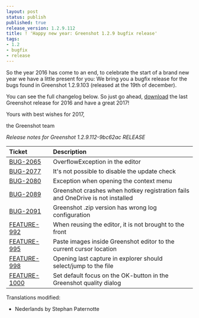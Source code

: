 ```yaml
---
layout: post
status: publish
published: true
release_version: 1.2.9.112
title: ! 'Happy new year: Greenshot 1.2.9 bugfix release'
tags:
- 1.2
- bugfix
- release
---
```

So the year 2016 has come to an end, to celebrate the start of a brand new year we have a little present for you:
We bring you a bugfix release for the bugs found in Greenshot 1.2.9.103 (released at the 19th of december).

You can see the full changelog below. So just go ahead, [download](/downloads/) the last Greenshot release for 2016 and have a great 2017!

Yours with best wishes for 2017,

the Greenshot team


*Release notes for Greenshot 1.2.9.112-9bc62ac RELEASE*

|Ticket|Description|
|:-----|:------------|
|[BUG-2065](https://greenshot.atlassian.net/browse/BUG-2065)|OverflowException in the editor|
|[BUG-2077](https://greenshot.atlassian.net/browse/BUG-2077)|It's not possible to disable the update check|
|[BUG-2080](https://greenshot.atlassian.net/browse/BUG-2080)|Exception when opening the context menu|
|[BUG-2089](https://greenshot.atlassian.net/browse/BUG-2089)|Greenshot crashes when hotkey registration fails and OneDrive is not installed|
|[BUG-2091](https://greenshot.atlassian.net/browse/BUG-2091)|Greenshot .zip version has wrong log configuration|
|[FEATURE-992](https://greenshot.atlassian.net/browse/FEATURE-992)|When reusing the editor, it is not brought to the front|
|[FEATURE-995](https://greenshot.atlassian.net/browse/FEATURE-995)|Paste images inside Greenshot editor to the current cursor location|
|[FEATURE-998](https://greenshot.atlassian.net/browse/FEATURE-998)|Opening last capture in explorer should select/jump to the file|
|[FEATURE-1000](https://greenshot.atlassian.net/browse/FEATURE-1000)|Set default focus on the OK-button in the Greenshot quality dialog|

Translations modified:

* Nederlands by Stephan Paternotte